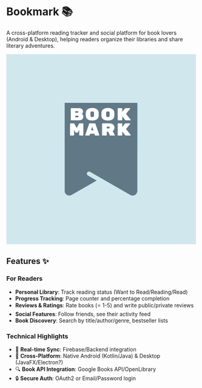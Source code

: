 # Bookmark 📚

A cross-platform reading tracker and social platform for book lovers (Android & Desktop), helping readers organize their libraries and share literary adventures.

![Logo](logo.jpg)  


## Features ✨

### For Readers
- **Personal Library**: Track reading status (Want to Read/Reading/Read)
- **Progress Tracking**: Page counter and percentage completion
- **Reviews & Ratings**: Rate books (⭐ 1-5) and write public/private reviews
- **Social Features**: Follow friends, see their activity feed
- **Book Discovery**: Search by title/author/genre, bestseller lists

### Technical Highlights
- 🔄 **Real-time Sync**: Firebase/Backend integration
- 📱 **Cross-Platform**: Native Android (Kotlin/Java) & Desktop (JavaFX/Electron?)
- 🔍 **Book API Integration**: Google Books API/OpenLibrary
- 🔒 **Secure Auth**: OAuth2 or Email/Password login
